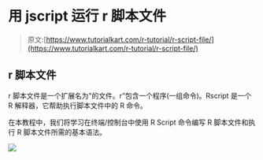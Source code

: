 # 用 jscript 运行 r 脚本文件

> 原文:[https://www.tutorialkart.com/r-tutorial/r-script-file/](https://www.tutorialkart.com/r-tutorial/r-script-file/)

## r 脚本文件

r 脚本文件是一个扩展名为"的文件。r”包含一个程序(一组命令)。Rscript 是一个 R 解释器，它帮助执行脚本文件中的 R 命令。

在本教程中，我们将学习在终端/控制台中使用 R Script 命令编写 R 脚本文件和执行 R 脚本文件所需的基本语法。

[![](../Images/925da31b32d6bc3827932f6c8afb11bb.png)](https://www.tutorialkart.com/)